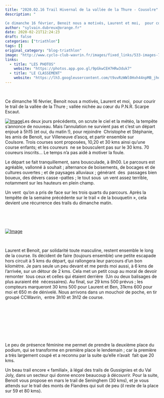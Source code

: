 ```yaml
---
title: "2020.02.16 Trail Hivernal de la vallée de la Thure - Cousolre"
description: " 

Ce dimanche 16 février, Benoit nous a motivés, Laurent et moi,  pour courir le trail de la vallée de la Thure ; vallée nichée au cœur du P.N.R. Scarpe Escaut. "
author: "sylvain.dubreux@orange.fr"
date: 2020-02-21T12:24:23
draft: false
categories: ["triathlon"]
tags: []
original_category: "blog-triathlon"
image: "http://www.cyclo-club-wavrin.fr/images/fixed_links/533-images-73872950-w1019-h764-no.jpg"
links:
  - title: "LES PHOTOS"
    website: "https://photos.app.goo.gl/9pGkwCEH7HRw3duk7"
  - title: "LE CLASSEMENT"
    website: "https://lh3.googleusercontent.com/t9uvRzWWl0Hxh44npMB_jhd1iglCg2_F0qP-KEqzY4VQ5A6PstDY9BSxiBet5pNPej4z5Zgf3ZzdonnRNKrTQk-dEw5LVMtNDJs4khrz5xD6hyRGshl5Xyqlwl_7M7EPnaf37rX-7RnIy98cI6VvyXbIQEV8_qf_-PCMO4pdSLZS5hM1HL3u9rG2RPqjYOceyeb1XF_zBMdlqTuLAowh01PznL2xJzqvi8Qel70i97pCI5h88xL5CkF9j8ThVep_dPsWSfToTdwmwKgNB1-qIIwIFaR1lIa4LS2sLtWBtvNQT7XBUet2SsdkSV7RX5aYjvp8ubu9R8wqfqHbRTZe-2mj5TKrKkY79-M4cZrvZZQy_F_VXDJ6J9Wg-aXn0Sckbq7rcsJfZ2PeRytRUrnxcmM9D5Owv6MPH3-d-hBq4xHZvHa36jDf3sDhTHkL0PRX57Tq2T6qIunD77ITIwzFRZeKXzJw6x5u1wuIb04WtZ0UovR01LmfABd4XRsg3kiEoCHqkhpFpGYFhqJfe7Dj1Rjbv_spbcc16Jh8OPvEdGomFnxGOyf4XcvQIEKJuVKnSgeBw_J2qJZAR4i6VKQZNAMAiIj92Y0dmjPxZrpZAZfjBz4wiaYmqyxVQZL5u_8zFgab2c2eWG5102v5u89c2JKpOYv-YeFDQR9As20stlb1POrrQMdEhxc=w542-h764-no"
---
```


&nbsp;

Ce dimanche 16 février, Benoit nous a motivés, Laurent et moi,&nbsp; pour courir le trail de la vallée de la Thure&nbsp;; vallée nichée au cœur du P.N.R. Scarpe Escaut.&nbsp;

<!--more-->

[![Image](https://lh3.googleusercontent.com/_nEgF2-GBitNW1HlwuZ7RofeyMYqIEOCY9lkLPYV4Ub3hve64NxtdlU16OkLRwc4_gK1eyxWKBvztSFcQEd5T2JQ_QW8ZQQuyWKjjYpAU_1ACFwn66gRBxOr_82B9Gu9lOnnWCfCmwY9NcCs_QQS4Gve5j2nbCqFtDSableC2YrP0awXSDEKkDHxruycbN1mm9Pt6UQ3WmMxV1bRTzybJesbcxDm_WejXtc2QB70M4JTOPb1C-XDoalU_Xt7mf7__l1ltO1Dx7q2lDQvy2U5FYToed-ib2GtmPkxcvB5lH74u5laX2EMm82NJHBeSEUPKUHWKlfYmZDjVEuGR_Wl6Nmj3epCYbnbOls2ifar8sch_u11y-JuhFFgcmI3v5q9biNwXjtXSfoF-yIKJx81ANtfHxwIp5CSn_qIUxdzYH9xPN-vGfXhYfeYxdegEL64iS5a_i1d0b-zfRqHpp19zEl1iINYJfsTm6TFqNQCTQYRXE0elPwJMkdX_pH7uY1mN-XFyMp2dsfu4OdSlum81aFDBAv4gNMT0pe7MiOSVAA94xtqXhav38vCZBQGc2cpY5r5H73JzsDOyl-Op5V-BEnuHQ17nN-0IJFxkysVWRFjurgbzfJ5e6PpXFlnjF5F-HCBjE6LpxaRb9JN0qTAl6obbavqtkVHyB-Wq6EYJQFwDf7CPWzoPLY=w1019-h764-no)](https://lh3.googleusercontent.com/_nEgF2-GBitNW1HlwuZ7RofeyMYqIEOCY9lkLPYV4Ub3hve64NxtdlU16OkLRwc4_gK1eyxWKBvztSFcQEd5T2JQ_QW8ZQQuyWKjjYpAU_1ACFwn66gRBxOr_82B9Gu9lOnnWCfCmwY9NcCs_QQS4Gve5j2nbCqFtDSableC2YrP0awXSDEKkDHxruycbN1mm9Pt6UQ3WmMxV1bRTzybJesbcxDm_WejXtc2QB70M4JTOPb1C-XDoalU_Xt7mf7__l1ltO1Dx7q2lDQvy2U5FYToed-ib2GtmPkxcvB5lH74u5laX2EMm82NJHBeSEUPKUHWKlfYmZDjVEuGR_Wl6Nmj3epCYbnbOls2ifar8sch_u11y-JuhFFgcmI3v5q9biNwXjtXSfoF-yIKJx81ANtfHxwIp5CSn_qIUxdzYH9xPN-vGfXhYfeYxdegEL64iS5a_i1d0b-zfRqHpp19zEl1iINYJfsTm6TFqNQCTQYRXE0elPwJMkdX_pH7uY1mN-XFyMp2dsfu4OdSlum81aFDBAv4gNMT0pe7MiOSVAA94xtqXhav38vCZBQGc2cpY5r5H73JzsDOyl-Op5V-BEnuHQ17nN-0IJFxkysVWRFjurgbzfJ5e6PpXFlnjF5F-HCBjE6LpxaRb9JN0qTAl6obbavqtkVHyB-Wq6EYJQFwDf7CPWzoPLY=w1019-h764-no)Les deux jours précédents, on scrute le ciel et la météo, la tempête s’annonce de nouveau. Mais l’annulation ne survient pas et c’est un départ enjoué à 5h15 (et oui, du matin&nbsp;!), pour rejoindre&nbsp; Christophe et Stéphanie, les amis de Benoit, sur Villeneuve d’ascq, et partir ensemble sur&nbsp; Coulsore.&nbsp;Trois courses sont proposées, 10,20 et 30 kms&nbsp;ainsi qu’une course enfants; et les coureurs&nbsp; ne se bousculent pas sur le 30 kms. 70 coureurs inscrits… Le temps n’a pas aidé à motiver la foule.

Le départ se fait tranquillement, sans bousculade, à 8h00.&nbsp;Le parcours est agréable, vallonné à souhait&nbsp;; alternance de boisements, de bocages et de cultures ouvertes&nbsp;; et de paysages alluviaux&nbsp;; générant&nbsp; des&nbsp; passages bien boueux, des dévers casse –pattes&nbsp;; le tout sous&nbsp; un vent assez terrible, notamment sur les hauteurs en plein champ.

Un vent&nbsp; qu’on a pris de face sur les trois quarts du parcours. Après la tempête de la semaine précédente sur le trail «&nbsp;de la bouquetin&nbsp;», cela devient une récurrence des trails du dimanche matin.

&nbsp;

&nbsp;

[![Image](https://lh3.googleusercontent.com/29ljjNuUX3ba5Zlo6zS7dv354K5YGLjh7vtBBFEz76BkvcXc-mW4QxFq47QTkp6ZwZMbElX746pyqM-dyI9So7eo7jBhmW8trh9QJwArJYa51JT3C_FEsZaHb7Tuuvj5rV7Kgb9U8CCvgIEGfsk1RdDk1EqC-B55q3k1MoeBv-5w8Er3rjrJE-0JxK7Xv9JhnAPxlx6gP9u5FEstclw9mqPkn8nAjXTTO1wZ5h_n6RqJ-9SifuLnB8kvQhSFK0RgOAH7aYuvyNc_AfQwErRK50-Fbc_NxgkNx1c-Gnt5KS5rdiNRDsgRODUxoJhqnYr06rTcjM7ZQJ-stcPJb4X8SoBIun9LxvCHUahzhz9cIDtaJrF1QBIA2jc9C7Z2L0PlzaqfrM4d7vtD37BZgZcgmFEeN0kUubtXpHnHJXhQOmigE_9akkgcInzJBgh3E0XMUlHma5dddRl5Ql0plnW9SKCnpK3c5dYpUK5irCB6H0vOh4kbzIpoy2JzfVEFB7v_0eOfypNPC-DOGMvlCb8GBOmBraUQ0xmxbvv-QdZLGqK4IK93IAgocTEs1VPlNSlrpSmFyv23DYrVVX-ESxXM1UCSZdY8OQoYo6PDX0SLmlcTsHoepDONRnw_b_grb149duFD_RDDKt0qgBEXg8D6legMOnKO00min8JVX1Ra6moqfNkOZnz8EYw=w1147-h764-no)](https://lh3.googleusercontent.com/29ljjNuUX3ba5Zlo6zS7dv354K5YGLjh7vtBBFEz76BkvcXc-mW4QxFq47QTkp6ZwZMbElX746pyqM-dyI9So7eo7jBhmW8trh9QJwArJYa51JT3C_FEsZaHb7Tuuvj5rV7Kgb9U8CCvgIEGfsk1RdDk1EqC-B55q3k1MoeBv-5w8Er3rjrJE-0JxK7Xv9JhnAPxlx6gP9u5FEstclw9mqPkn8nAjXTTO1wZ5h_n6RqJ-9SifuLnB8kvQhSFK0RgOAH7aYuvyNc_AfQwErRK50-Fbc_NxgkNx1c-Gnt5KS5rdiNRDsgRODUxoJhqnYr06rTcjM7ZQJ-stcPJb4X8SoBIun9LxvCHUahzhz9cIDtaJrF1QBIA2jc9C7Z2L0PlzaqfrM4d7vtD37BZgZcgmFEeN0kUubtXpHnHJXhQOmigE_9akkgcInzJBgh3E0XMUlHma5dddRl5Ql0plnW9SKCnpK3c5dYpUK5irCB6H0vOh4kbzIpoy2JzfVEFB7v_0eOfypNPC-DOGMvlCb8GBOmBraUQ0xmxbvv-QdZLGqK4IK93IAgocTEs1VPlNSlrpSmFyv23DYrVVX-ESxXM1UCSZdY8OQoYo6PDX0SLmlcTsHoepDONRnw_b_grb149duFD_RDDKt0qgBEXg8D6legMOnKO00min8JVX1Ra6moqfNkOZnz8EYw=w1147-h764-no)

&nbsp;

Laurent et Benoit, par solidarité toute masculine, restent ensemble le long de la course. Ils décident de faire (toujours ensemble) une petite escapade hors circuit à 5 kms du départ, qui rallongera leur parcours d’un bon&nbsp; kilomètre. Je pars seule un peu devant et me perds moi aussi, à 6 kms de l’arrivée, sur un détour de 2 kms. Cela met un petit coup au moral de devoir remonter&nbsp; tous ceux et celles qui étaient derrière&nbsp; (Un ou deux balisages de plus auraient été&nbsp; nécessaires). Au final, sur 29 kms 500 prévus&nbsp;; les compteurs marqueront 30 kms 500 pour Laurent et Ben, 31kms 600 pour moi et 650 m de dénivelé. Nous arrivons dans un mouchoir de poche, en tir groupé CCWavrin,&nbsp; entre 3h10 et 3h12 de course.

&nbsp;

&nbsp;

&nbsp;

&nbsp;

Le peu de présence féminine me permet de prendre la deuxième place du podium, qui se transforme en première place le lendemain&nbsp;; car la première a très largement coupé et a reconnu par la suite qu’elle n’avait&nbsp; fait que 20 kms.

Un beau trail encore «&nbsp;familial», à légal des trails de Gussignies et du Val Joly, dans un secteur qui donne encore beaucoup à découvrir.&nbsp;Pour la suite, Benoit vous propose en mars le trail de Seninghem (30 kms), et je vous attends sur le trail des monts de Flandres qui suit de peu&nbsp;(il reste de la place sur 59 et 80 kms).